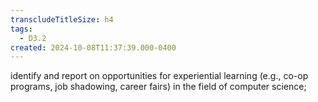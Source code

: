 ```yaml
---
transcludeTitleSize: h4
tags:
  - D3.2
created: 2024-10-08T11:37:39.000-0400
---
```

identify and report on opportunities for experiential learning (e.g., co-op programs, job shadowing, career fairs) in the field of computer science;
